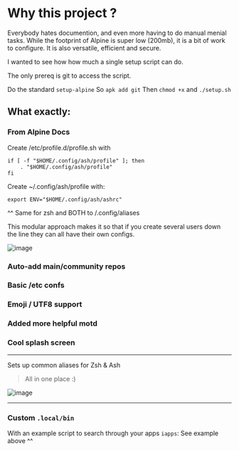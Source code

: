 # Why this project ? 

Everybody hates documention, and even more having to do manual menial tasks. 
While the footprint of Alpine is super low (200mb), it is a bit of work to configure. 
It is also versatile, efficient and secure. 

I wanted to see how how much a single setup script can do. 

The only prereq is git to access the script.

Do the standard `setup-alpine` 
So `apk add git`
Then `chmod +x` and `./setup.sh` 

## What exactly: 

### From Alpine Docs

Create /etc/profile.d/profile.sh with
```
if [ -f "$HOME/.config/ash/profile" ]; then
    . "$HOME/.config/ash/profile"
fi
```
Create ~/.config/ash/profile with:
```
export ENV="$HOME/.config/ash/ashrc"
```

^^ Same for zsh and BOTH to /.config/aliases

This modular approach makes it so that if you create several users down the line they can all have their own configs. 

![image](https://github.com/user-attachments/assets/1ae70597-2560-431e-9cdc-1368f1826173)

### Auto-add main/community repos

### Basic /etc confs 

### Emoji / UTF8 support

### Added more helpful motd

### Cool splash screen
----

Sets up common aliases for Zsh & Ash 
> All in one place :)

![image](https://github.com/user-attachments/assets/f68f8c19-7b45-4af9-9c10-03a321f599c4)

----
### Custom `.local/bin`

With an example script to search through your apps `iapps`: See example above ^^ 

